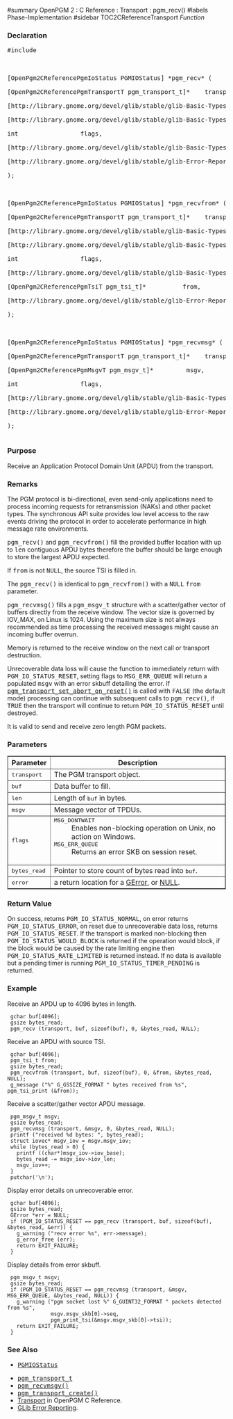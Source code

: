 ﻿#summary OpenPGM 2 : C Reference : Transport : pgm\_recv()
#labels Phase-Implementation
#sidebar TOC2CReferenceTransport
_Function_
### Declaration ###
<pre>
#include <pgm/pgm.h><br>
<br>
[OpenPgm2CReferencePgmIoStatus PGMIOStatus] *pgm_recv* (<br>
[OpenPgm2CReferencePgmTransportT pgm_transport_t]*    transport,<br>
[http://library.gnome.org/devel/glib/stable/glib-Basic-Types.html#gpointer gpointer]            buf,<br>
[http://library.gnome.org/devel/glib/stable/glib-Basic-Types.html#gsize gsize]               len,<br>
int                 flags,<br>
[http://library.gnome.org/devel/glib/stable/glib-Basic-Types.html#gsize gsize]*              bytes_read,<br>
[http://library.gnome.org/devel/glib/stable/glib-Error-Reporting.html#GError GError]**            error<br>
);<br>
<br>
[OpenPgm2CReferencePgmIoStatus PGMIOStatus] *pgm_recvfrom* (<br>
[OpenPgm2CReferencePgmTransportT pgm_transport_t]*    transport,<br>
[http://library.gnome.org/devel/glib/stable/glib-Basic-Types.html#gpointer gpointer]            buf,<br>
[http://library.gnome.org/devel/glib/stable/glib-Basic-Types.html#gsize gsize]               len,<br>
int                 flags,<br>
[http://library.gnome.org/devel/glib/stable/glib-Basic-Types.html#gsize gsize]*              bytes_read,<br>
[OpenPgm2CReferencePgmTsiT pgm_tsi_t]*          from,<br>
[http://library.gnome.org/devel/glib/stable/glib-Error-Reporting.html#GError GError]**            error<br>
);<br>
<br>
[OpenPgm2CReferencePgmIoStatus PGMIOStatus] *pgm_recvmsg* (<br>
[OpenPgm2CReferencePgmTransportT pgm_transport_t]*    transport,<br>
[OpenPgm2CReferencePgmMsgvT pgm_msgv_t]*         msgv,<br>
int                 flags,<br>
[http://library.gnome.org/devel/glib/stable/glib-Basic-Types.html#gsize gsize]*              bytes_read,<br>
[http://library.gnome.org/devel/glib/stable/glib-Error-Reporting.html#GError GError]**            error<br>
);<br>
</pre>

### Purpose ###
Receive an Application Protocol Domain Unit (APDU) from the transport.

### Remarks ###
The PGM protocol is bi-directional, even send-only applications need to process incoming requests for retransmission (NAKs) and other packet types.  The synchronous API suite provides low level access to the raw events driving the protocol in order to accelerate performance in high message rate environments.

<tt>pgm_recv()</tt> and <tt>pgm_recvfrom()</tt> fill the provided buffer location with up to <tt>len</tt> contiguous APDU bytes therefore the buffer should be large enough to store the largest APDU expected.

If <tt>from</tt> is not <tt>NULL</tt>, the source TSI is filled in.

The <tt>pgm_recv()</tt> is identical to <tt>pgm_recvfrom()</tt> with a <tt>NULL</tt> <tt>from</tt> parameter.

<tt>pgm_recvmsg()</tt> fills a <tt>pgm_msgv_t</tt> structure with a scatter/gather vector of buffers directly from the receive window.  The vector size is governed by IOV\_MAX, on Linux is 1024.  Using the maximum size is not always recommended as time processing the received messages might cause an incoming buffer overrun.

Memory is returned to the receive window on the next call or transport destruction.

Unrecoverable data loss will cause the function to immediately return with <tt>PGM_IO_STATUS_RESET</tt>, setting flags to <tt>MSG_ERR_QUEUE</tt> will return a populated <tt>msgv</tt> with an error skbuff detailing the error.  If <tt><a href='OpenPgm2CReferencePgmTransportSetAbortOnReset.md'>pgm_transport_set_abort_on_reset()</a></tt> is called with <tt>FALSE</tt> (the default mode) processing can continue with subsequent calls to <tt>pgm_recv()</tt>, if <tt>TRUE</tt> then the transport will continue to return <tt>PGM_IO_STATUS_RESET</tt> until destroyed.

It is valid to send and receive zero length PGM packets.

### Parameters ###

<table cellpadding='5' border='1' cellspacing='0'>
<tr>
<th>Parameter</th>
<th>Description</th>
</tr>
<tr>
<td><tt>transport</tt></td>
<td>The PGM transport object.</td>
</tr><tr>
<td><tt>buf</tt></td>
<td>Data buffer to fill.</td>
</tr><tr>
<td><tt>len</tt></td>
<td>Length of <tt>buf</tt> in bytes.</td>
</tr><tr>
<td><tt>msgv</tt></td>
<td>Message vector of TPDUs.</td>
</tr><tr>
<td><tt>flags</tt></td>
<td>
<dl><dt><tt>MSG_DONTWAIT</tt></dt><dd>Enables non-blocking operation on Unix, no action on Windows.<br>
</dd><dt><tt>MSG_ERR_QUEUE</tt></dt><dd>Returns an error SKB on session reset.</dd></dl></td>
</tr><tr>
<td><tt>bytes_read</tt></td>
<td>Pointer to store count of bytes read into <tt>buf</tt>.</td>
</tr><tr>
</tr><tr>
<td><tt>error</tt></td>
<td>a return location for a <a href='http://library.gnome.org/devel/glib/stable/glib-Error-Reporting.html#GError'>GError</a>, or <a href='http://library.gnome.org/devel/glib/stable/glib-Standard-Macros.html#NULL--CAPS'>NULL</a>.</td>
</tr>
</table>

### Return Value ###
On success, returns <tt>PGM_IO_STATUS_NORMAL</tt>, on error returns <tt>PGM_IO_STATUS_ERROR</tt>, on reset due to unrecoverable data loss, returns <tt>PGM_IO_STATUS_RESET</tt>.  If the transport is marked non-blocking then <tt>PGM_IO_STATUS_WOULD_BLOCK</tt> is returned if the operation would block, if the block would be caused by the rate limiting engine then <tt>PGM_IO_STATUS_RATE_LIMITED</tt> is returned instead.  If no data is available but a pending timer is running <tt>PGM_IO_STATUS_TIMER_PENDING</tt> is returned.

### Example ###
Receive an APDU up to 4096 bytes in length.

```
 gchar buf[4096];
 gsize bytes_read;
 pgm_recv (transport, buf, sizeof(buf), 0, &bytes_read, NULL);
```

Receive an APDU with source TSI.

```
 gchar buf[4096];
 pgm_tsi_t from;
 gsize bytes_read;
 pgm_recvfrom (transport, buf, sizeof(buf), 0, &from, &bytes_read, NULL);
 g_message ("%" G_GSSIZE_FORMAT " bytes received from %s", pgm_tsi_print (&from));
```

Receive a scatter/gather vector APDU message.

```
 pgm_msgv_t msgv;
 gsize bytes_read;
 pgm_recvmsg (transport, &msgv, 0, &bytes_read, NULL);
 printf ("received %d bytes: ", bytes_read);
 struct iovec* msgv_iov = msgv.msgv_iov;
 while (bytes_read > 0) {
   printf ((char*)msgv_iov->iov_base);
   bytes_read -= msgv_iov->iov_len;
   msgv_iov++;
 }
 putchar('\n');
```

Display error details on unrecoverable error.

```
 gchar buf[4096];
 gsize bytes_read;
 GError *err = NULL;
 if (PGM_IO_STATUS_RESET == pgm_recv (transport, buf, sizeof(buf), &bytes_read, &err)) {
   g_warning ("recv error %s", err->message);
   g_error_free (err);
   return EXIT_FAILURE;
 }
```

Display details from error skbuff.

```
 pgm_msgv_t msgv;
 gsize bytes_read;
 if (PGM_IO_STATUS_RESET == pgm_recvmsg (transport, &msgv, MSG_ERR_QUEUE, &bytes_read, NULL)) {
   g_warning ("pgm socket lost %" G_GUINT32_FORMAT " packets detected from %s",
              msgv.msgv_skb[0]->seq,
              pgm_print_tsi(&msgv.msgv_skb[0]->tsi));
   return EXIT_FAILURE;
 }
```

### See Also ###
  * <tt><a href='OpenPgm2CReferencePgmIoStatus.md'>PGMIOStatus</a></tt><br>
<ul><li><tt><a href='OpenPgm2CReferencePgmTransportT.md'>pgm_transport_t</a></tt><br>
</li><li><tt><a href='OpenPgm2CReferencePgmRecvMsgv.md'>pgm_recvmsgv()</a></tt><br>
</li><li><tt><a href='OpenPgm2CReferencePgmTransportCreate.md'>pgm_transport_create()</a></tt><br>
</li><li><a href='OpenPgm2CReferenceTransport.md'>Transport</a> in OpenPGM C Reference.<br>
</li><li><a href='http://library.gnome.org/devel/glib/stable/glib-Error-Reporting.html'>GLib Error Reporting</a>.